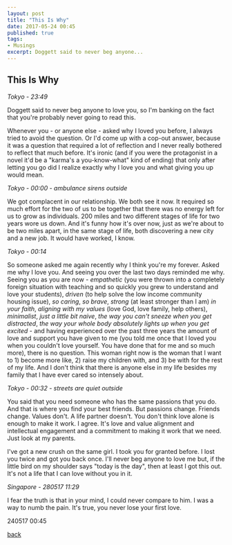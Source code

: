 ```yaml
---
layout: post
title: "This Is Why"
date: 2017-05-24 00:45
published: true
tags:
- Musings
excerpt: Doggett said to never beg anyone...
---
```


## [](#header-2)This Is Why

_Tokyo - 23:49_

Doggett said to never beg anyone to love you, so I'm banking on the fact that you're probably never going to read this.

Whenever you - or anyone else - asked why I loved you before, I always tried to avoid the question. Or I'd come up with a cop-out answer, because it was a question that required a lot of reflection and I never really bothered to reflect that much before. It's ironic (and if you were the protagonist in a novel it'd be a "karma's a you-know-what" kind of ending) that only after letting you go did I realize exactly why I love you and what giving you up would mean.

_Tokyo - 00:00 - ambulance sirens outside_

We got complacent in our relationship. We both see it now. It required so much effort for the two of us to be together that there was no energy left for us to grow as individuals. 200 miles and two different stages of life for two years wore us down. And it's funny how it's over now, just as we're about to be two miles apart, in the same stage of life, both discovering a new city and a new job. It would have worked, I know.

_Tokyo - 00:14_

So someone asked me again recently why I think you're my forever. Asked me why I love you. And seeing you over the last two days reminded me why. Seeing you as you are now - _empathetic_ (you were thrown into a completely foreign situation with teaching and so quickly you grew to understand and love your students), _driven_ (to help solve the low income community housing issue), _so caring_, _so brave_, _strong_ (at least stronger than I am) _in your faith_, _aligning with my values_ (love God, love family, help others), _minimalist_, _just a little bit naive_, _the way you can't sneeze when you get distracted_, _the way your whole body absolutely lights up when you get excited_ - and having experienced over the past three years the amount of love and support you have given to me (you told me once that I loved you when you couldn't love yourself. You have done that for me and so much more), there is no question. This woman right now is the woman that I want to 1) become more like, 2) raise my children with, and 3) be with for the rest of my life. And I don't think that there is anyone else in my life besides my family that I have ever cared so intensely about. 

_Tokyo - 00:32 - streets are quiet outside_

You said that you need someone who has the same passions that you do. And that is where you find your best friends. But passions change. Friends change. Values don't. A life partner doesn't. You don't think love alone is enough to make it work. I agree. It's love and value alignment and intellectual engagement and a commitment to making it work that we need. Just look at my parents.

I've got a new crush on the same girl. I took you for granted before. I lost you twice and got you back once. I'll never beg anyone to love me but, if the little bird on my shoulder says "today is the day", then at least I got this out. It's not a life that I can love without you in it.

_Singapore - 280517 11:29_

I fear the truth is that in your mind, I could never compare to him. I was a way to numb the pain. It's true, you never lose your first love.

240517 00:45

[back](/index)
